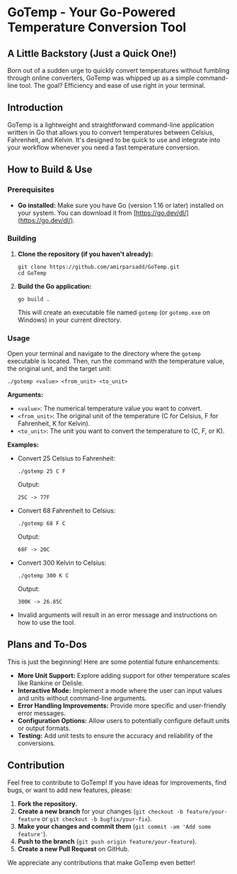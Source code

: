 # GoTemp - Your Go-Powered Temperature Conversion Tool

## A Little Backstory (Just a Quick One!)

Born out of a sudden urge to quickly convert temperatures without fumbling through online converters, GoTemp was whipped up as a simple command-line tool. The goal? Efficiency and ease of use right in your terminal.

## Introduction

GoTemp is a lightweight and straightforward command-line application written in Go that allows you to convert temperatures between Celsius, Fahrenheit, and Kelvin. It's designed to be quick to use and integrate into your workflow whenever you need a fast temperature conversion.

## How to Build & Use

### Prerequisites

* **Go installed:** Make sure you have Go (version 1.16 or later) installed on your system. You can download it from [https://go.dev/dl/](https://go.dev/dl/).

### Building

1.  **Clone the repository (if you haven't already):**
    ```
    git clone https://github.com/amirparsadd/GoTemp.git
    cd GoTemp
    ```

2.  **Build the Go application:**
    ```
    go build .
    ```
    This will create an executable file named `gotemp` (or `gotemp.exe` on Windows) in your current directory.

### Usage

Open your terminal and navigate to the directory where the `gotemp` executable is located. Then, run the command with the temperature value, the original unit, and the target unit:

```
./gotemp <value> <from_unit> <to_unit>
````

**Arguments:**

  * `<value>`: The numerical temperature value you want to convert.
  * `<from_unit>`: The original unit of the temperature (C for Celsius, F for Fahrenheit, K for Kelvin).
  * `<to_unit>`: The unit you want to convert the temperature to (C, F, or K).

**Examples:**

  * Convert 25 Celsius to Fahrenheit:

    ```
    ./gotemp 25 C F
    ```

    Output:

    ```
    25C -> 77F
    ```

  * Convert 68 Fahrenheit to Celsius:

    ```
    ./gotemp 68 F C
    ```

    Output:

    ```
    68F -> 20C
    ```

  * Convert 300 Kelvin to Celsius:

    ```
    ./gotemp 300 K C
    ```

    Output:

    ```
    300K -> 26.85C
    ```

  * Invalid arguments will result in an error message and instructions on how to use the tool.

## Plans and To-Dos

This is just the beginning\! Here are some potential future enhancements:

  * **More Unit Support:** Explore adding support for other temperature scales like Rankine or Delisle.
  * **Interactive Mode:** Implement a mode where the user can input values and units without command-line arguments.
  * **Error Handling Improvements:** Provide more specific and user-friendly error messages.
  * **Configuration Options:** Allow users to potentially configure default units or output formats.
  * **Testing:** Add unit tests to ensure the accuracy and reliability of the conversions.

## Contribution

Feel free to contribute to GoTemp\! If you have ideas for improvements, find bugs, or want to add new features, please:

1.  **Fork the repository.**
2.  **Create a new branch** for your changes (`git checkout -b feature/your-feature` or `git checkout -b bugfix/your-fix`).
3.  **Make your changes and commit them** (`git commit -am 'Add some feature'`).
4.  **Push to the branch** (`git push origin feature/your-feature`).
5.  **Create a new Pull Request** on GitHub.

We appreciate any contributions that make GoTemp even better\!